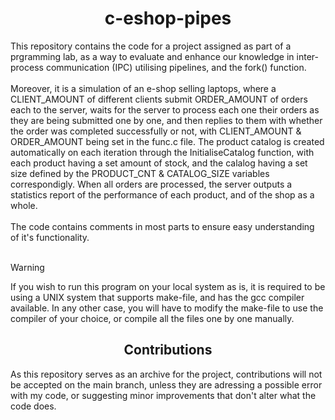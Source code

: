 <h1 align="center">c-eshop-pipes</h1>
This repository contains the code for a project assigned as part of a prgramming lab, as a way to evaluate and enhance our knowledge in inter-process communication (IPC) utilising pipelines, and the fork() function.
<br></br>
Moreover, it is a simulation of an e-shop selling laptops, where a CLIENT_AMOUNT of different clients submit ORDER_AMOUNT of orders each to the server, waits for the server to process each one their orders as they are being submitted one by one, and then replies to them with whether the order was completed successfully or not, with CLIENT_AMOUNT & ORDER_AMOUNT being set in the func.c file. The product catalog is created automatically on each iteration through the InitialiseCatalog function, with each product having a set amount of stock, and the calalog having a set size defined by the PRODUCT_CNT & CATALOG_SIZE variables correspondigly. When all orders are processed, the server outputs a statistics report of the performance of each product, and of the shop as a whole.
<br></br>
The code contains comments in most parts to ensure easy understanding of it's functionality.
<br></br>

> [!WARNING]
> If you wish to run this program on your local system as is, it is required to be using a UNIX system that supports make-file, and has the gcc compiler available. In any other case, you will have to modify the make-file to use the compiler of your choice, or compile all the files one by one manually.

<h2 align="center">Contributions</h1>
As this repository serves as an archive for the project, contributions will not be accepted on the main branch, unless they are adressing a possible error with my code, or suggesting minor improvements that don't alter what the code does.
